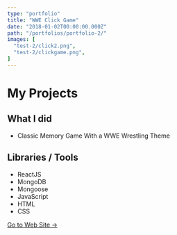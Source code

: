 ```yaml
---
type: "portfolio"
title: "WWE Click Game"
date: "2018-01-02T00:00:00.000Z"
path: "/portfolios/portfolio-2/"
images: [
  "test-2/click2.png",
  "test-2/clickgame.png",
]
---
```


# My Projects

## What I did
- Classic Memory Game With a WWE Wrestling Theme

## Libraries / Tools
- ReactJS
- MongoDB
- Mongoose
- JavaScript
- HTML
- CSS

[Go to Web Site →](https://ravenusric.github.io/click-game/)
